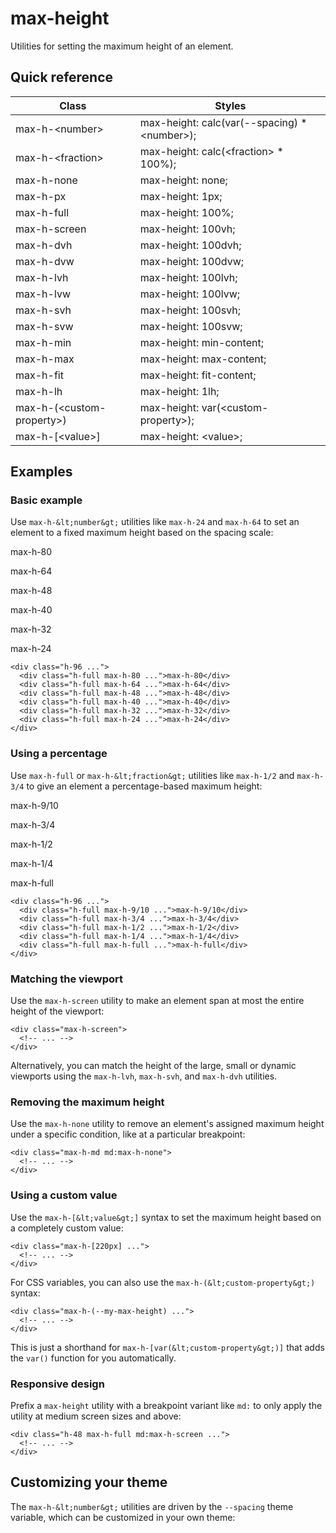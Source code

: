 # max-height

Utilities for setting the maximum height of an element.

## Quick reference

| Class                    | Styles                                                                             |
| ------------------------ | ---------------------------------------------------------------------------------- |
| max-h-&lt;number&gt;           | max-height: calc(var(--spacing) \* &lt;number&gt;);                                      |
| max-h-&lt;fraction&gt;         | max-height: calc(&lt;fraction&gt; \* 100%);                                              |
| max-h-none               | max-height: none;                                                                  |
| max-h-px                 | max-height: 1px;                                                                   |
| max-h-full               | max-height: 100%;                                                                  |
| max-h-screen             | max-height: 100vh;                                                                 |
| max-h-dvh                | max-height: 100dvh;                                                                |
| max-h-dvw                | max-height: 100dvw;                                                                |
| max-h-lvh                | max-height: 100lvh;                                                                |
| max-h-lvw                | max-height: 100lvw;                                                                |
| max-h-svh                | max-height: 100svh;                                                                |
| max-h-svw                | max-height: 100svw;                                                                |
| max-h-min                | max-height: min-content;                                                           |
| max-h-max                | max-height: max-content;                                                           |
| max-h-fit                | max-height: fit-content;                                                           |
| max-h-lh                 | max-height: 1lh;                                                                   |
| max-h-(&lt;custom-property&gt;)| max-height: var(&lt;custom-property&gt;);                                                |
| max-h-\[&lt;value&gt;\]        | max-height: &lt;value&gt;;                                                               |



## Examples

### Basic example

Use `max-h-&lt;number&gt;` utilities like `max-h-24` and `max-h-64` to set an element to a fixed maximum height based on the spacing scale:

max-h-80

max-h-64

max-h-48

max-h-40

max-h-32

max-h-24

```
<div class="h-96 ...">
  <div class="h-full max-h-80 ...">max-h-80</div>
  <div class="h-full max-h-64 ...">max-h-64</div>
  <div class="h-full max-h-48 ...">max-h-48</div>
  <div class="h-full max-h-40 ...">max-h-40</div>
  <div class="h-full max-h-32 ...">max-h-32</div>
  <div class="h-full max-h-24 ...">max-h-24</div>
</div>
```

### Using a percentage

Use `max-h-full` or `max-h-&lt;fraction&gt;` utilities like `max-h-1/2` and `max-h-3/4` to give an element a percentage-based maximum height:

max-h-9/10

max-h-3/4

max-h-1/2

max-h-1/4

max-h-full

```
<div class="h-96 ...">
  <div class="h-full max-h-9/10 ...">max-h-9/10</div>
  <div class="h-full max-h-3/4 ...">max-h-3/4</div>
  <div class="h-full max-h-1/2 ...">max-h-1/2</div>
  <div class="h-full max-h-1/4 ...">max-h-1/4</div>
  <div class="h-full max-h-full ...">max-h-full</div>
</div>
```

### Matching the viewport

Use the `max-h-screen` utility to make an element span at most the entire height of the viewport:

```
<div class="max-h-screen">
  <!-- ... -->
</div>
```

Alternatively, you can match the height of the large, small or dynamic viewports using the `max-h-lvh`, `max-h-svh`, and `max-h-dvh` utilities.

### Removing the maximum height

Use the `max-h-none` utility to remove an element's assigned maximum height under a specific condition, like at a particular breakpoint:

```
<div class="max-h-md md:max-h-none">
  <!-- ... -->
</div>
```

### Using a custom value

Use the `max-h-[&lt;value&gt;]` syntax to set the maximum height based on a completely custom value:

```
<div class="max-h-[220px] ...">
  <!-- ... -->
</div>
```

For CSS variables, you can also use the `max-h-(&lt;custom-property&gt;)` syntax:

```
<div class="max-h-(--my-max-height) ...">
  <!-- ... -->
</div>
```

This is just a shorthand for `max-h-[var(&lt;custom-property&gt;)]` that adds the `var()` function for you automatically.

### Responsive design

Prefix a `max-height` utility with a breakpoint variant like `md:` to only apply the utility at medium screen sizes and above:

```
<div class="h-48 max-h-full md:max-h-screen ...">
  <!-- ... -->
</div>
```


## Customizing your theme

The `max-h-&lt;number&gt;` utilities are driven by the `--spacing` theme variable, which can be customized in your own theme:

```css
```

